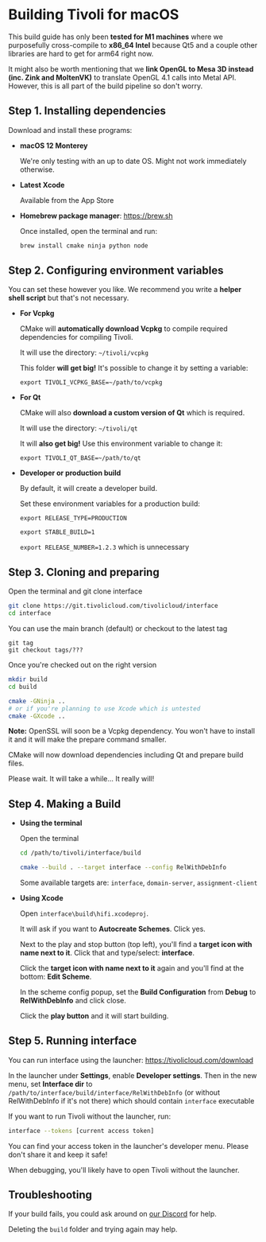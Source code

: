 # Building Tivoli for macOS

This build guide has only been **tested for M1 machines** where we purposefully cross-compile to **x86_64 Intel** because Qt5 and a couple other libraries are hard to get for arm64 right now.

It might also be worth mentioning that we **link OpenGL to Mesa 3D instead (inc. Zink and MoltenVK)** to translate OpenGL 4.1 calls into Metal API. However, this is all part of the build pipeline so don't worry.

## Step 1. Installing dependencies

Download and install these programs:

<!-- -   **Xcode 11.4 or higher**

    You can try to use the **latest Xcode** from the **App Store** but internally we use **Xcode 11.4**

    -   Visit https://developer.apple.com/xcode/resources
    -   Scroll down to **Additional Downloads** and click **Older Versions of Xcode**
    -   Sign in with your Apple account
    -   Scroll down to **Xcode 11.4**, download and extract it
    -   Move to **Xcode** to **Applications** and remove the .xip

    When installed, run `xcode-select`:

    ```bash
    sudo xcode-select --switch /Applications/Xcode.app/Contents/Developer
    ``` -->

<!-- -   **MacOSX 10.13 SDK**

    You'll have to download the **10.13 SDK** because compiling with newer SDKs like 10.15 (Catalina) causes lots of issues.

    To install, make sure Xcode is installed and follow these instructions in your terminal:

    ```bash
    cd /Applications/Xcode.app/Contents/Developer/Platforms/MacOSX.platform/Developer/SDKs

    sudo curl -LJO https://github.com/phracker/MacOSX-SDKs/releases/download/10.15/MacOSX10.13.sdk.tar.xz

    sudo tar -xf MacOSX10.13.sdk.tar.xz
    sudo rm -f MacOSX10.13.sdk.tar.xz
    ``` -->

-   **macOS 12 Monterey**

    We're only testing with an up to date OS. Might not work immediately otherwise.

-   **Latest Xcode**

    Available from the App Store

-   **Homebrew package manager**: https://brew.sh

    Once installed, open the terminal and run:

    ```bash
    brew install cmake ninja python node
    ```

## Step 2. Configuring environment variables

You can set these however you like. We recommend you write a **helper shell script** but that's not necessary.

-   **For Vcpkg**

    CMake will **automatically download Vcpkg** to compile required dependencies for compiling Tivoli.

    It will use the directory: `~/tivoli/vcpkg`

    This folder **will get big!** It's possible to change it by setting a variable:

    `export TIVOLI_VCPKG_BASE=~/path/to/vcpkg`

-   **For Qt**

    CMake will also **download a custom version of Qt** which is required.

    It will use the directory: `~/tivoli/qt`

    It will **also get big!** Use this environment variable to change it:

    `export TIVOLI_QT_BASE=~/path/to/qt`

-   **Developer or production build**

    By default, it will create a developer build.

    Set these environment variables for a production build:

    `export RELEASE_TYPE=PRODUCTION`

    `export STABLE_BUILD=1`

    `export RELEASE_NUMBER=1.2.3` which is unnecessary

## Step 3. Cloning and preparing

Open the terminal and git clone interface

```bash
git clone https://git.tivolicloud.com/tivolicloud/interface
cd interface
```

You can use the main branch (default) or checkout to the latest tag

```
git tag
git checkout tags/???
```

Once you're checked out on the right version

```bash
mkdir build
cd build

cmake -GNinja ..
# or if you're planning to use Xcode which is untested
cmake -GXcode ..
```

**Note:** OpenSSL will soon be a Vcpkg dependency. You won't have to install it and it will make the prepare command smaller.

CMake will now download dependencies including Qt and prepare build files.

Please wait. It will take a while... It really will!

## Step 4. Making a Build

-   **Using the terminal**

    Open the terminal

    ```bash
    cd /path/to/tivoli/interface/build

    cmake --build . --target interface --config RelWithDebInfo
    ```

    Some available targets are: `interface`, `domain-server`, `assignment-client`

-   **Using Xcode**

    Open `interface\build\hifi.xcodeproj`.

    It will ask if you want to **Autocreate Schemes**. Click yes.

    Next to the play and stop button (top left), you'll find a **target icon with name next to it**. Click that and type/select: **interface**.

    Click the **target icon with name next to it** again and you'll find at the bottom: **Edit Scheme**.

    In the scheme config popup, set the **Build Configuration** from **Debug** to **RelWithDebInfo** and click close.

    Click the **play button** and it will start building.

## Step 5. Running interface

You can run interface using the launcher: https://tivolicloud.com/download

In the launcher under **Settings**, enable **Developer settings**. Then in the new menu, set **Interface dir** to `/path/to/interface/build/interface/RelWithDebInfo` (or without RelWithDebInfo if it's not there) which should contain `interface` executable

If you want to run Tivoli without the launcher, run:

```bash
interface --tokens [current access token]
```

You can find your access token in the launcher's developer menu. Please don't share it and keep it safe!

When debugging, you'll likely have to open Tivoli without the launcher.

## Troubleshooting

If your build fails, you could ask around on [our Discord](https://tivolicloud.com/discord) for help.

Deleting the `build` folder and trying again may help.
